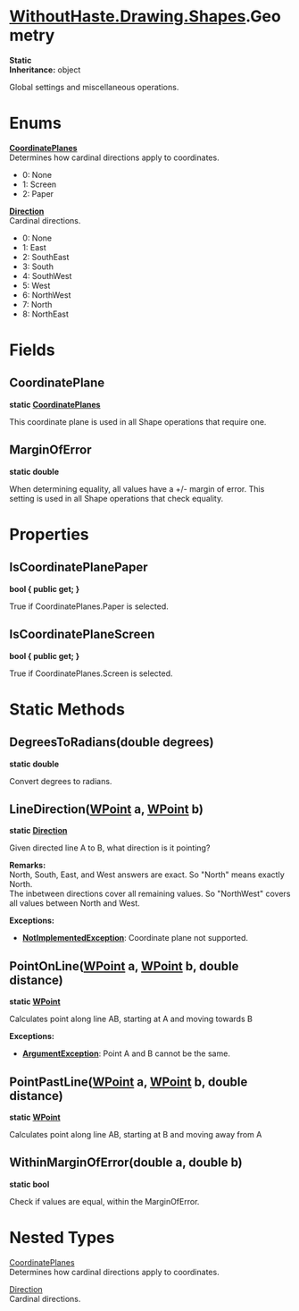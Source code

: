 # [WithoutHaste.Drawing.Shapes](TableOfContents.WithoutHaste.Drawing.Shapes.md).Geometry

**Static**  
**Inheritance:** object  

Global settings and miscellaneous operations.  

# Enums

**[CoordinatePlanes](WithoutHaste.Drawing.Shapes.Geometry.CoordinatePlanes.md)**  
Determines how cardinal directions apply to coordinates.  

* 0: None  
* 1: Screen  
* 2: Paper  

**[Direction](WithoutHaste.Drawing.Shapes.Geometry.Direction.md)**  
Cardinal directions.  

* 0: None  
* 1: East  
* 2: SouthEast  
* 3: South  
* 4: SouthWest  
* 5: West  
* 6: NorthWest  
* 7: North  
* 8: NorthEast  

# Fields

## CoordinatePlane

**static [CoordinatePlanes](WithoutHaste.Drawing.Shapes.Geometry.CoordinatePlanes.md)**  

This coordinate plane is used in all Shape operations that require one.  

## MarginOfError

**static double**  

When determining equality, all values have a +/- margin of error. This setting is used in all Shape operations that check equality.  

# Properties

## IsCoordinatePlanePaper

**bool { public get; }**  

True if CoordinatePlanes.Paper is selected.  

## IsCoordinatePlaneScreen

**bool { public get; }**  

True if CoordinatePlanes.Screen is selected.  

# Static Methods

## DegreesToRadians(double degrees)

**static double**  

Convert degrees to radians.  

## LineDirection([WPoint](WithoutHaste.Drawing.Shapes.WPoint.md) a, [WPoint](WithoutHaste.Drawing.Shapes.WPoint.md) b)

**static [Direction](WithoutHaste.Drawing.Shapes.Geometry.Direction.md)**  

Given directed line A to B, what direction is it pointing?  

**Remarks:**  
North, South, East, and West answers are exact. So "North" means exactly North.  
The inbetween directions cover all remaining values. So "NorthWest" covers all values between North and West.  

**Exceptions:**  
* **[NotImplementedException](https://docs.microsoft.com/en-us/dotnet/api/system.notimplementedexception)**: Coordinate plane not supported.  

## PointOnLine([WPoint](WithoutHaste.Drawing.Shapes.WPoint.md) a, [WPoint](WithoutHaste.Drawing.Shapes.WPoint.md) b, double distance)

**static [WPoint](WithoutHaste.Drawing.Shapes.WPoint.md)**  

Calculates point along line AB, starting at A and moving towards B  

**Exceptions:**  
* **[ArgumentException](https://docs.microsoft.com/en-us/dotnet/api/system.argumentexception)**: Point A and B cannot be the same.  

## PointPastLine([WPoint](WithoutHaste.Drawing.Shapes.WPoint.md) a, [WPoint](WithoutHaste.Drawing.Shapes.WPoint.md) b, double distance)

**static [WPoint](WithoutHaste.Drawing.Shapes.WPoint.md)**  

Calculates point along line AB, starting at B and moving away from A  

## WithinMarginOfError(double a, double b)

**static bool**  

Check if values are equal, within the MarginOfError.  

# Nested Types

[CoordinatePlanes](WithoutHaste.Drawing.Shapes.Geometry.CoordinatePlanes.md)  
Determines how cardinal directions apply to coordinates.  

[Direction](WithoutHaste.Drawing.Shapes.Geometry.Direction.md)  
Cardinal directions.  

